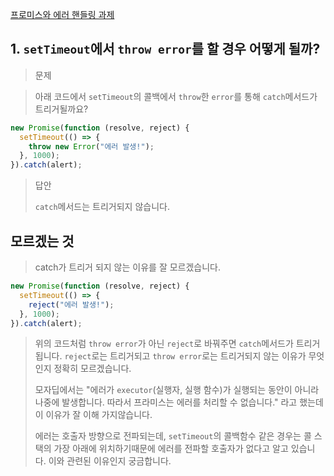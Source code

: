 [프로미스와 에러 핸들링 과제](https://ko.javascript.info/promise-error-handling#tasks)

## 1. `setTimeout`에서 `throw error`를 할 경우 어떻게 될까?

> 문제

> 아래 코드에서 `setTimeout`의 콜백에서 `throw`한 `error`를 통해 `catch`메서드가 트리거될까요?

```js
new Promise(function (resolve, reject) {
  setTimeout(() => {
    throw new Error("에러 발생!");
  }, 1000);
}).catch(alert);
```

> 답안
>
> `catch`메서드는 트리거되지 않습니다.

## 모르겠는 것

> catch가 트리거 되지 않는 이유를 잘 모르겠습니다.

```js
new Promise(function (resolve, reject) {
  setTimeout(() => {
    reject("에러 발생!");
  }, 1000);
}).catch(alert);
```

> 위의 코드처럼 `throw error`가 아닌 `reject`로 바꿔주면 `catch`메서드가 트리거 됩니다.
> `reject`로는 트리거되고 `throw error`로는 트리거되지 않는 이유가 무엇인지 정확히 모르겠습니다.
>
> 모자딥에서는 "에러가 `executor`(실행자, 실행 함수)가 실행되는 동안이 아니라 나중에 발생합니다. 따라서 프라미스는 에러를 처리할 수 없습니다." 라고 했는데 이 이유가 잘 이해 가지않습니다.
>
> 에러는 호출자 방향으로 전파되는데, `setTimeout`의 콜백함수 같은 경우는 콜 스택의 가장 아래에 위치하기때문에 에러를 전파할 호출자가 없다고 알고 있습니다. 이와 관련된 이유인지 궁금합니다.
